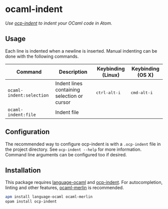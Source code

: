 # ocaml-indent

_Use [ocp-indent] to indent your OCaml code in Atom._

[ocp-indent]: https://www.typerex.org/ocp-indent.html

## Usage

Each line is indented when a newline is inserted. Manual indenting can be done with the following commands.

| Command                  | Description                                 | Keybinding (Linux)    | Keybinding (OS X)    |
| ------------------------ | ------------------------------------------- | --------------------- | -------------------- |
| `ocaml-indent:selection` | Indent lines containing selection or cursor | <kbd>ctrl-alt-i</kbd> | <kbd>cmd-alt-i</kbd> |
| `ocaml-indent:file`      | Indent file                                 |                       |                      |

## Configuration

The recommended way to configure ocp-indent is with a `.ocp-indent` file in the project directory. See `ocp-indent --help` for more information. Command line arguments can be configured too if desired.

## Installation

This package requires [language-ocaml] and [ocp-indent]. For autocompletion, linting and other features, [ocaml-merlin] is recommended.

```sh
apm install language-ocaml ocaml-merlin
opam install ocp-indent
```

[language-ocaml]: https://atom.io/packages/language-ocaml
[ocp-indent]: https://www.typerex.org/ocp-indent.html
[ocaml-merlin]: https://atom.io/packages/ocaml-merlin

